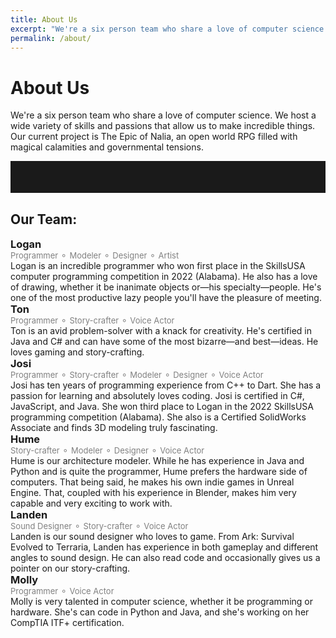 ```yaml
---
title: About Us
excerpt: "We're a six person team who share a love of computer science. We host a wide variety of skills and passions that allow us to make incredible things. Our current project is The Epic of Nalia, an open world RPG filled with magical calamities and governmental tensions."
permalink: /about/
---
```


<style>
    p.name-desc {
        padding: 0px;
        margin: 0px 0px 0px 0px;
        color: gray;
        font-size: small;
    }

    h3.name {
        margin: 0px 0px 0px 0px;
    }
    
    hr.shorter {
        padding: 25px 0px 25px 0px;
    }
</style>

# About Us

We're a six person team who share a love of computer science. We host a wide variety of skills and passions that allow us to make incredible things. Our current project is The Epic of Nalia, an open world RPG filled with magical calamities and governmental tensions.

<hr class="shorter">

<h2>Our Team:</h2>

<h3 class="name">Logan</h3>
<p class="name-desc">Programmer ⚬ Modeler ⚬ Designer ⚬ Artist</p>
Logan is an incredible programmer who won first place in the SkillsUSA computer programming competition in 2022 (Alabama). He also has a love of drawing, whether it be inanimate objects or—his specialty—people. He's one of the most productive lazy people you'll have the pleasure of meeting.

<h3 class="name">Ton</h3>
<p class="name-desc">Programmer ⚬ Story-crafter ⚬ Voice Actor</p>
Ton is an avid problem-solver with a knack for creativity. He's certified in Java and C# and can have some of the most bizarre—and best—ideas. He loves gaming and story-crafting. 

<h3 class="name">Josi</h3>
<p class="name-desc">Programmer ⚬ Story-crafter ⚬ Modeler ⚬ Designer ⚬ Voice Actor</p>
Josi has ten years of programming experience from C++ to Dart. She has a passion for learning and absolutely loves coding. Josi is certified in C#, JavaScript, and Java. She won third place to Logan in the 2022 SkillsUSA programming competition (Alabama). She also is a Certified SolidWorks Associate and finds 3D modeling truly fascinating.

<h3 class="name">Hume</h3>
<p class="name-desc">Story-crafter ⚬ Modeler ⚬ Designer ⚬ Voice Actor</p>
Hume is our architecture modeler. While he has experience in Java and Python and is quite the programmer, Hume prefers the hardware side of computers. That being said, he makes his own indie games in Unreal Engine. That, coupled with his experience in Blender, makes him very capable and very exciting to work with.

<h3 class="name">Landen</h3>
<p class="name-desc">Sound Designer ⚬ Story-crafter ⚬ Voice Actor</p>
Landen is our sound designer who loves to game. From Ark: Survival Evolved to Terraria, Landen has experience in both gameplay and different angles to sound design. He can also read code and occasionally gives us a pointer on our story-crafting.

<h3 class="name">Molly</h3>
<p class="name-desc">Programmer ⚬ Voice Actor</p>
Molly is very talented in computer science, whether it be programming or hardware. She's can code in Python and Java, and she's working on her CompTIA ITF+ certification.